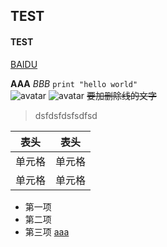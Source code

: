 ## TEST
#### TEST

[BAIDU](http://www.baidu.com)

**AAA**
_BBB_
`print "hello world"`  
![avatar](S`UFLA4UZ@8VB8]7}CM2`T6.png)
![avatar](https://raw.githubusercontent.com/smshen/MarkdownPhotos/master/Res/test.jpg)
~~要加删除线的文字~~



> dsfdsfdsfsdfsd
> 

|  表头   | 表头  |
|  ----  | ----  |
| 单元格  | 单元格 |
| 单元格  | 单元格 |

* 第一项
* 第二项
* 第三项
[aaa](test.md)

